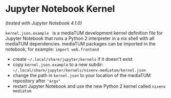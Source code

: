 Jupyter Notebook Kernel
=======================

*(tested with Jupyter Notebook 4.1.0)*

`kernel.json.example ` is a mediaTUM development kernel definition file for Jupyter Notebook that runs a Python 2 interpreter in a nix shell with all mediaTUM dependencies.
mediaTUM packages can be imported in the notebook, for example: `import web.frontend`

-   create `~/.local/share/jupyter/kernels` if it doesn't exist
-   copy `kernel.json.example` to a new subdir: `~/.local/share/jupyter/kernels/nixenv-mediatum/kernel.json`
-   change the path in `kernel.json` to your location of the mediaTUM repository after `"argv"`
-   restart Jupyter Notebook and use the new Python 2 kernel called `nixenv mediatum`


